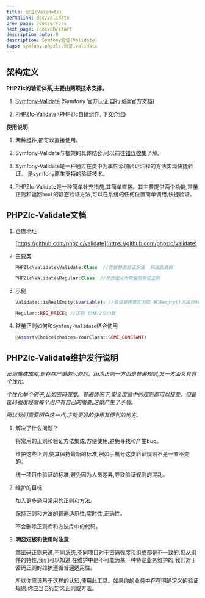 ```yaml
---
title: 验证(Validate)
permalink: doc/validate
prev_page: /doc/errors
next_page: /doc/db/start
description_auto: 0
description: Symfony验证(Validate)
tags: symfony,phpzlc,验证,validate
---
```


## 架构定义

**PHPZlc的验证体系,主要由两项技术支撑。**

1. [Symfony-Validate](https://symfony.com/doc/4.4/validation.html) (Symfony 官方认证,自行阅读官方文档)

2. [PHPZlc-Validate](https://github.com/phpzlc/validate) (PHPZlc自研组件, 下文介绍)

**使用说明**

1. 两种组件,都可以直接使用。

2. Symfony-Validate与框架的具体结合,可以前往[错误收集](/doc/errors#文档)了解。

3. Symfony-Validate是一种通过在类中为属性添加验证注释的方法实现快捷验证。 是symfony原生支持的验证技术。

4. PHPZlc-Validate是一种简单补充措施,其简单直接。其主要提供两个功能,常量正则和返回`bool`的静态验证方法,可以在系统的任何位置简单调用,快捷验证。

## PHPZlc-Validate文档

1. 仓库地址

   [https://github.com/phpzlc/validate](https://github.com/phpzlc/validate)

2. 主要类

    ```php
    PHPZlc\Validate\Validate:Class  //存放静态验证方法  只返回真假
    
    PHPZlc\Validate\Regular:Class  //存放定义为常量的验证正则
    ```

3. 示例

    ```php
    Validate::isRealEmpty($variable); //验证是否真实为空,解决empty()方法对0的误判。
    ```
    ```php
    Regular::REG_PRICE; //正则 价格:2位小数
    ```
   
4. 常量正则如何和`Symfony-Validate`结合使用

    ```php
    @Assert\Choice(choices=YourClass::SOME_CONSTANT)
    ```

## PHPZlc-Validate维护发行说明

_正则集成成库,是存在严重的问题的。因为正则一方面是普遍规则,又一方面又具有个性化。_

_个性化举个例子,比如密码强度。普遍情况下,安全度适中的规则都可以接受。但是密码强度经常每个用户有自己的需要,这就产生了矛盾。_

_所以我们需要明白这一点,才能更好的使用其便利的地方。_
   
1. 解决了什么问题？

    将常用的正则和验证方法集成,方便使用,避免寻找和产生bug。
       
    维护这些正则,使其保持最新的标准,例如手机号这类验证规则不是一直不变的。
       
    统一项目中验证的标准,避免因为人员差异,导致验证规则的混乱。
    
2. 维护的目标

    加入更多通用常用的正则和方法。
           
    保持正则和方法的普遍适用性,实时性,正确性。
           
    不会删除正则库和方法库中的代码。

3. **明显短板和使用时注意**
   
   拿密码正则来说,不同系统,不同项目对于密码强度和组成都是不一致的,但从组件的特性,我们可以知道,在维护中是不可能为某一种特定业务维护的,我们对于密码正则的维护遵循普遍适用性。
        
   所以你应该基于这样的认知,使用此工具。如果你的业务中存在明确定义的验证规则,你应当自行定义正则或方法。
